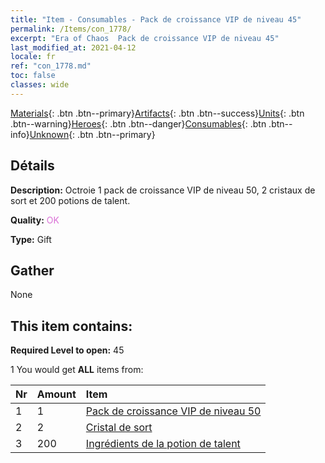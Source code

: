 ```yaml
---
title: "Item - Consumables - Pack de croissance VIP de niveau 45"
permalink: /Items/con_1778/
excerpt: "Era of Chaos  Pack de croissance VIP de niveau 45"
last_modified_at: 2021-04-12
locale: fr
ref: "con_1778.md"
toc: false
classes: wide
---
```

 [Materials](/fr/Items/){: .btn .btn--primary}[Artifacts](/fr/Items/Artifacts/){: .btn .btn--success}[Units](/fr/Items/Units/){: .btn .btn--warning}[Heroes](/fr/Items/Heroes/){: .btn .btn--danger}[Consumables](/fr/Items/Consumables/){: .btn .btn--info}[Unknown](/fr/Items/Unknown/){: .btn .btn--primary}

## Détails
 **Description:** Octroie 1 pack de croissance VIP de niveau 50, 2 cristaux de sort et 200 potions de talent.

 **Quality:** <span style="color: #DA70D6">OK</span>

 **Type:** Gift

## Gather

  None

## This item contains:

 **Required Level to open:** 45

 1 You would get **ALL** items  from:

  | Nr | Amount |     Item    |
  |:---|:-------|:------------|
  | 1 | 1 | [Pack de croissance VIP de niveau 50](/fr/Items/con_1779/) | 
  | 2 | 2 | [Cristal de sort](/fr/Items/art_189/) | 
  | 3 | 200 | [Ingrédients de la potion de talent](/fr/Items/con_1120/) | 

